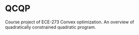 # QCQP
Course project of ECE-273 Convex optimization. An overview of quadratically constrained quadratic program.
